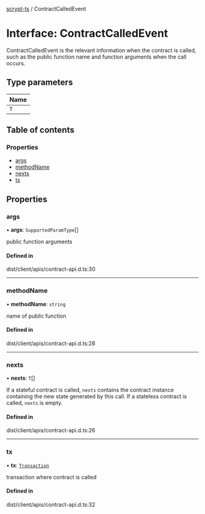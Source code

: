 [scrypt-ts](../README.md) / ContractCalledEvent

# Interface: ContractCalledEvent

ContractCalledEvent is the relevant information when the contract is called, such as the public function name and function arguments when the call occurs.

## Type parameters

| Name |
| :------ |
| `T` |

## Table of contents

### Properties

- [args](ContractCalledEvent.md#args)
- [methodName](ContractCalledEvent.md#methodname)
- [nexts](ContractCalledEvent.md#nexts)
- [tx](ContractCalledEvent.md#tx)

## Properties

### args

• **args**: `SupportedParamType`[]

public function arguments

#### Defined in

dist/client/apis/contract-api.d.ts:30

___

### methodName

• **methodName**: `string`

name of public function

#### Defined in

dist/client/apis/contract-api.d.ts:28

___

### nexts

• **nexts**: `T`[]

If a stateful contract is called, `nexts` contains the contract instance containing the new state generated by this call.
If a stateless contract is called, `nexts` is empty.

#### Defined in

dist/client/apis/contract-api.d.ts:26

___

### tx

• **tx**: [`Transaction`](../classes/bsv.Transaction-1.md)

transaction where contract is called

#### Defined in

dist/client/apis/contract-api.d.ts:32

